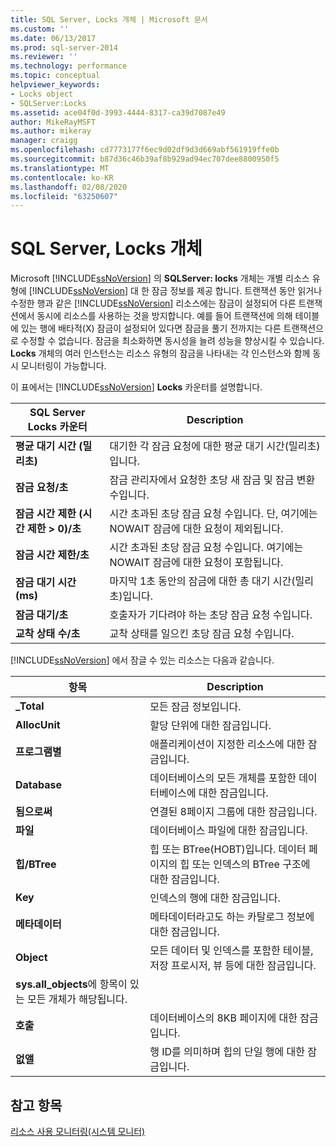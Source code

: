 ```yaml
---
title: SQL Server, Locks 개체 | Microsoft 문서
ms.custom: ''
ms.date: 06/13/2017
ms.prod: sql-server-2014
ms.reviewer: ''
ms.technology: performance
ms.topic: conceptual
helpviewer_keywords:
- Locks object
- SQLServer:Locks
ms.assetid: ace04f0d-3993-4444-8317-ca39d7087e49
author: MikeRayMSFT
ms.author: mikeray
manager: craigg
ms.openlocfilehash: cd7773177f6ec9d02df9d3d669abf561919ffe0b
ms.sourcegitcommit: b87d36c46b39af8b929ad94ec707dee8800950f5
ms.translationtype: MT
ms.contentlocale: ko-KR
ms.lasthandoff: 02/08/2020
ms.locfileid: "63250607"
---
```

# <a name="sql-server-locks-object"></a>SQL Server, Locks 개체
  Microsoft [!INCLUDE[ssNoVersion](../../includes/ssnoversion-md.md)] 의 **SQLServer: locks** 개체는 개별 리소스 유형에 [!INCLUDE[ssNoVersion](../../includes/ssnoversion-md.md)] 대 한 잠금 정보를 제공 합니다. 트랜잭션 동안 읽거나 수정한 행과 같은 [!INCLUDE[ssNoVersion](../../includes/ssnoversion-md.md)] 리소스에는 잠금이 설정되어 다른 트랜잭션에서 동시에 리소스를 사용하는 것을 방지합니다. 예를 들어 트랜잭션에 의해 테이블에 있는 행에 배타적(X) 잠금이 설정되어 있다면 잠금을 풀기 전까지는 다른 트랜잭션으로 수정할 수 없습니다. 잠금을 최소화하면 동시성을 늘려 성능을 향상시킬 수 있습니다. 
  **Locks** 개체의 여러 인스턴스는 리소스 유형의 잠금을 나타내는 각 인스턴스와 함께 동시 모니터링이 가능합니다.  
  
 이 표에서는 [!INCLUDE[ssNoVersion](../../includes/ssnoversion-md.md)] **Locks** 카운터를 설명합니다.  
  
|SQL Server Locks 카운터|Description|  
|-------------------------------|-----------------|  
|**평균 대기 시간 (밀리초)**|대기한 각 잠금 요청에 대한 평균 대기 시간(밀리초)입니다.|  
|**잠금 요청/초**|잠금 관리자에서 요청한 초당 새 잠금 및 잠금 변환 수입니다.|  
|**잠금 시간 제한 (시간 제한 > 0)/초**|시간 초과된 초당 잠금 요청 수입니다. 단, 여기에는 NOWAIT 잠금에 대한 요청이 제외됩니다.|  
|**잠금 시간 제한/초**|시간 초과된 초당 잠금 요청 수입니다. 여기에는 NOWAIT 잠금에 대한 요청이 포함됩니다.|  
|**잠금 대기 시간 (ms)**|마지막 1초 동안의 잠금에 대한 총 대기 시간(밀리초)입니다.|  
|**잠금 대기/초**|호출자가 기다려야 하는 초당 잠금 요청 수입니다.|  
|**교착 상태 수/초**|교착 상태를 일으킨 초당 잠금 요청 수입니다.|  
  
 
  [!INCLUDE[ssNoVersion](../../includes/ssnoversion-md.md)] 에서 잠글 수 있는 리소스는 다음과 같습니다.  
  
|항목|Description|  
|----------|-----------------|  
|**_Total**|모든 잠금 정보입니다.|  
|**AllocUnit**|할당 단위에 대한 잠금입니다.|  
|**프로그램별**|애플리케이션이 지정한 리소스에 대한 잠금입니다.|  
|**Database**|데이터베이스의 모든 개체를 포함한 데이터베이스에 대한 잠금입니다.|  
|**됨으로써**|연결된 8페이지 그룹에 대한 잠금입니다.|  
|**파일**|데이터베이스 파일에 대한 잠금입니다.|  
|**힙/BTree**|힙 또는 BTree(HOBT)입니다. 데이터 페이지의 힙 또는 인덱스의 BTree 구조에 대한 잠금입니다.|  
|**Key**|인덱스의 행에 대한 잠금입니다.|  
|**메타데이터**|메타데이터라고도 하는 카탈로그 정보에 대한 잠금입니다.|  
|**Object**|모든 데이터 및 인덱스를 포함한 테이블, 저장 프로시저, 뷰 등에 대한 잠금입니다. 
  **sys.all_objects**에 항목이 있는 모든 개체가 해당됩니다.|  
|**호출**|데이터베이스의 8KB 페이지에 대한 잠금입니다.|  
|**없앨**|행 ID를 의미하며 힙의 단일 행에 대한 잠금입니다.|  
  
## <a name="see-also"></a>참고 항목  
 [리소스 사용 모니터링&#40;시스템 모니터&#41;](monitor-resource-usage-system-monitor.md)  
  
  
